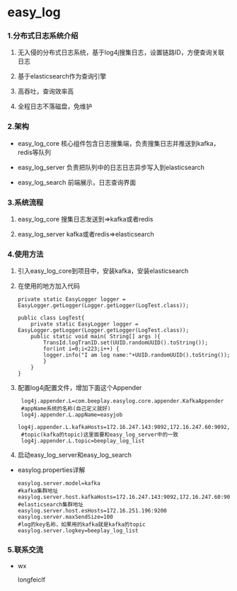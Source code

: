 # easy_log
### 1.分布式日志系统介绍

 1. 无入侵的分布式日志系统，基于log4j搜集日志，设置链路ID，方便查询关联日志
 
 2. 基于elasticsearch作为查询引擎
 
 3. 高吞吐，查询效率高
 
 4. 全程日志不落磁盘，免维护
 
       

### 2.架构

* easy_log_core 核心组件包含日志搜集端，负责搜集日志并推送到kafka，redis等队列

* easy_log_server 负责把队列中的日志日志异步写入到elasticsearch 

* easy_log_search 前端展示，日志查询界面

### 3.系统流程
   1. easy_log_core 搜集日志发送到=>kafka或者redis
   
   2. easy_log_server kafka或者redis=>elasticsearch
   
### 4.使用方法
1. 引入easy_log_core到项目中，安装kafka，安装elasticsearch

2. 在使用的地方加入代码

       private static EasyLogger logger = EasyLogger.getLogger(Logger.getLogger(LogTest.class));
       
       public class LogTest{
           private static EasyLogger logger = EasyLogger.getLogger(Logger.getLogger(LogTest.class));
           public static void main( String[] args ){
               TransId.logTranID.set(UUID.randomUUID().toString());
               for(int i=0;i<223;i++) {
               logger.info("I am log name:"+UUID.randomUUID().toString());
               }
           }
       }
       
3. 配置log4j配置文件，增加下面这个Appender

        log4j.appender.L=com.beeplay.easylog.core.appender.KafkaAppender
        #appName系统的名称(自己定义就好)
        log4j.appender.L.appName=easyjob
        log4j.appender.L.kafkaHosts=172.16.247.143:9092,172.16.247.60:9092,172.16.247.64:9092
        #topic(kafka的topic)这里面要和easy_log_server中的一致
        log4j.appender.L.topic=beeplay_log_list
4. 启动easy_log_server和easy_log_search
 
 * easylog.properties详解
 
       easylog.server.model=kafka
       #kafka集群地址
       easylog.server.host.kafkaHosts=172.16.247.143:9092,172.16.247.60:9092,172.16.247.64:9092
       #elasticsearch集群地址
       easylog.server.host.esHosts=172.16.251.196:9200
       easylog.server.maxSendSize=100
       #log的key名称，如果用的kafka就是kafka的topic
       easylog.server.logkey=beeplay_log_list
    
   
### 5.联系交流
* wx
  
   longfeiclf

